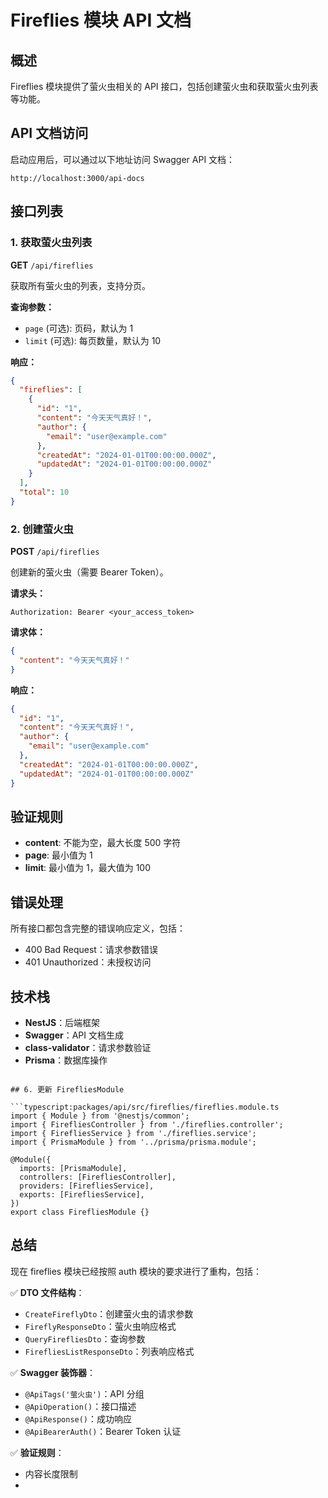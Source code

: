 # Fireflies 模块 API 文档

## 概述

Fireflies 模块提供了萤火虫相关的 API 接口，包括创建萤火虫和获取萤火虫列表等功能。

## API 文档访问

启动应用后，可以通过以下地址访问 Swagger API 文档：

```
http://localhost:3000/api-docs
```

## 接口列表

### 1. 获取萤火虫列表

**GET** `/api/fireflies`

获取所有萤火虫的列表，支持分页。

**查询参数：**
- `page` (可选): 页码，默认为 1
- `limit` (可选): 每页数量，默认为 10

**响应：**
```json
{
  "fireflies": [
    {
      "id": "1",
      "content": "今天天气真好！",
      "author": {
        "email": "user@example.com"
      },
      "createdAt": "2024-01-01T00:00:00.000Z",
      "updatedAt": "2024-01-01T00:00:00.000Z"
    }
  ],
  "total": 10
}
```

### 2. 创建萤火虫

**POST** `/api/fireflies`

创建新的萤火虫（需要 Bearer Token）。

**请求头：**
```
Authorization: Bearer <your_access_token>
```

**请求体：**
```json
{
  "content": "今天天气真好！"
}
```

**响应：**
```json
{
  "id": "1",
  "content": "今天天气真好！",
  "author": {
    "email": "user@example.com"
  },
  "createdAt": "2024-01-01T00:00:00.000Z",
  "updatedAt": "2024-01-01T00:00:00.000Z"
}
```

## 验证规则

- **content**: 不能为空，最大长度 500 字符
- **page**: 最小值为 1
- **limit**: 最小值为 1，最大值为 100

## 错误处理

所有接口都包含完整的错误响应定义，包括：
- 400 Bad Request：请求参数错误
- 401 Unauthorized：未授权访问

## 技术栈

- **NestJS**：后端框架
- **Swagger**：API 文档生成
- **class-validator**：请求参数验证
- **Prisma**：数据库操作
```

## 6. 更新 FirefliesModule

```typescript:packages/api/src/fireflies/fireflies.module.ts
import { Module } from '@nestjs/common';
import { FirefliesController } from './fireflies.controller';
import { FirefliesService } from './fireflies.service';
import { PrismaModule } from '../prisma/prisma.module';

@Module({
  imports: [PrismaModule],
  controllers: [FirefliesController],
  providers: [FirefliesService],
  exports: [FirefliesService],
})
export class FirefliesModule {}
```

## 总结

现在 fireflies 模块已经按照 auth 模块的要求进行了重构，包括：

✅ **DTO 文件结构**：
- `CreateFireflyDto`：创建萤火虫的请求参数
- `FireflyResponseDto`：萤火虫响应格式
- `QueryFirefliesDto`：查询参数
- `FirefliesListResponseDto`：列表响应格式

✅ **Swagger 装饰器**：
- `@ApiTags('萤火虫')`：API 分组
- `@ApiOperation()`：接口描述
- `@ApiResponse()`：成功响应
- `@ApiBearerAuth()`：Bearer Token 认证

✅ **验证规则**：
- 内容长度限制
- 